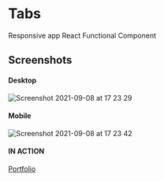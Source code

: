 # Tabs

Responsive app
React Functional Component

## Screenshots

#### Desktop

![Screenshot 2021-09-08 at 17 23 29](https://user-images.githubusercontent.com/40551978/132587775-b996bf53-b7cd-42a6-b1e2-38b7e1a4a284.png)



#### Mobile
![Screenshot 2021-09-08 at 17 23 42](https://user-images.githubusercontent.com/40551978/132587755-67471046-8516-40f2-ba60-154d002140e6.png)

#### IN ACTION

[Portfolio](https://gatsby-strapi-portfolio-project.netlify.app/)
